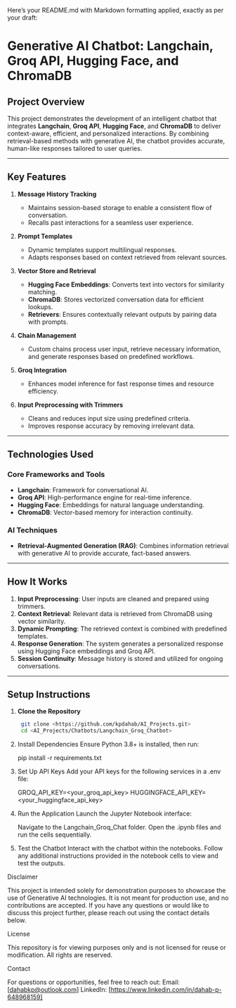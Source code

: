 Here’s your README.md with Markdown formatting applied, exactly as per your draft:

# Generative AI Chatbot: Langchain, Groq API, Hugging Face, and ChromaDB

## Project Overview

This project demonstrates the development of an intelligent chatbot that integrates **Langchain**, **Groq API**, **Hugging Face**, and **ChromaDB** to deliver context-aware, efficient, and personalized interactions. By combining retrieval-based methods with generative AI, the chatbot provides accurate, human-like responses tailored to user queries.

---

## Key Features

1. **Message History Tracking**
   - Maintains session-based storage to enable a consistent flow of conversation.
   - Recalls past interactions for a seamless user experience.

2. **Prompt Templates**
   - Dynamic templates support multilingual responses.
   - Adapts responses based on context retrieved from relevant sources.

3. **Vector Store and Retrieval**
   - **Hugging Face Embeddings**: Converts text into vectors for similarity matching.
   - **ChromaDB**: Stores vectorized conversation data for efficient lookups.
   - **Retrievers**: Ensures contextually relevant outputs by pairing data with prompts.

4. **Chain Management**
   - Custom chains process user input, retrieve necessary information, and generate responses based on predefined workflows.

5. **Groq Integration**
   - Enhances model inference for fast response times and resource efficiency.

6. **Input Preprocessing with Trimmers**
   - Cleans and reduces input size using predefined criteria.
   - Improves response accuracy by removing irrelevant data.

---

## Technologies Used

### Core Frameworks and Tools
- **Langchain**: Framework for conversational AI.
- **Groq API**: High-performance engine for real-time inference.
- **Hugging Face**: Embeddings for natural language understanding.
- **ChromaDB**: Vector-based memory for interaction continuity.

### AI Techniques
- **Retrieval-Augmented Generation (RAG)**: Combines information retrieval with generative AI to provide accurate, fact-based answers.

---

## How It Works

1. **Input Preprocessing**: User inputs are cleaned and prepared using trimmers.
2. **Context Retrieval**: Relevant data is retrieved from ChromaDB using vector similarity.
3. **Dynamic Prompting**: The retrieved context is combined with predefined templates.
4. **Response Generation**: The system generates a personalized response using Hugging Face embeddings and Groq API.
5. **Session Continuity**: Message history is stored and utilized for ongoing conversations.

---

## Setup Instructions

1. **Clone the Repository**
   ```bash
    git clone <https://github.com/kpdahab/AI_Projects.git>
    cd <AI_Projects/Chatbots/Langchain_Groq_Chatbot>

2.	Install Dependencies
    Ensure Python 3.8+ is installed, then run:

    pip install -r requirements.txt


3.	Set Up API Keys
    Add your API keys for the following services in a .env file:

    GROQ_API_KEY=<your_groq_api_key>
    HUGGINGFACE_API_KEY=<your_huggingface_api_key>


4.	Run the Application
    Launch the Jupyter Notebook interface:

    Navigate to the Langchain_Groq_Chat folder.
	Open the .ipynb files and run the cells sequentially.


5.	Test the Chatbot
    Interact with the chatbot within the notebooks.
	Follow any additional instructions provided in the notebook cells to view and test the outputs.

Disclaimer

This project is intended solely for demonstration purposes to showcase the use of Generative AI technologies. It is not meant for production use, and no contributions are accepted. If you have any questions or would like to discuss this project further, please reach out using the contact details below.

License

This repository is for viewing purposes only and is not licensed for reuse or modification. All rights are reserved.

Contact

For questions or opportunities, feel free to reach out:
Email: [dahabkp@outlook.com]
LinkedIn: [https://www.linkedin.com/in/dahab-p-648968159]




